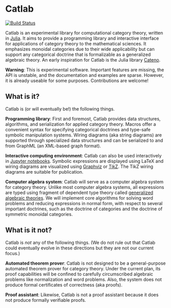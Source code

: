 # Catlab

[![Build Status](https://travis-ci.org/epatters/Catlab.svg?branch=master)](https://travis-ci.org/epatters/Catlab)

Catlab is an experimental library for computational category theory, written in [Julia](https://julialang.org). It aims to provide a programming library and interactive interface for applications of category theory to the mathematical sciences. It emphasizes monoidal categories due to their wide applicability but can support any categorical doctrine that is formalizable as a generalized algebraic theory. An early inspiration for Catlab is the Julia library [Cateno](https://github.com/jasonmorton/Cateno).

**Warning**: This is experimental software. Important features are missing, the API is unstable, and the documentation and examples are sparse. However, it is already useable for some purposes. Contributions are welcome!

## What is it?

Catlab is (or will eventually be!) the following things.

**Programming library**: First and foremost, Catlab provides data structures, algorithms, and serialization for applied category theory. Macros offer a convenient syntax for specifying categorical doctrines and type-safe symbolic manipulation systems. Wiring diagrams (aka string diagrams) are supported through specialized data structures and can be serialized to and from GraphML (an XML-based graph format).

**Interactive computing environment**: Catlab can also be used interactively in [Jupyter notebooks](http://jupyter.org). Symbolic expressions are displayed using LaTeX and wiring diagrams are visualized using [Graphviz](http://www.graphviz.org) or [TikZ](https://www.ctan.org/pkg/pgf). The TikZ wiring diagrams are suitable for publication.

**Computer algebra system**: Catlab will serve as a computer algebra system for category theory. Unlike most computer algebra systems, all expressions are typed using fragment of dependent type theory called [generalized algebraic theories](https://ncatlab.org/nlab/show/generalized+algebraic+theory). We will implement core algorithms for solving word problems and reducing expressions in normal form, with respect to several important doctrines, such as the doctrine of categories and the doctrine of symmetric monoidal categories.

## What is it not?

Catlab is *not* any of the following things. (We do not rule out that Catlab could eventually evolve in these directions but they are not our current focus.)

**Automated theorem prover**: Catlab is not designed to be a general-purpose automated theorem prover for category theory. Under the current plan, its proof capabilities will be confined to carefully circumscribed algebraic problems like normalization and word problems. Also, the system does not produce formal certificates of correctness (aka proofs).

**Proof assistant**: Likewise, Catlab is not a proof assistant because it does not produce formally verifiable proofs.
